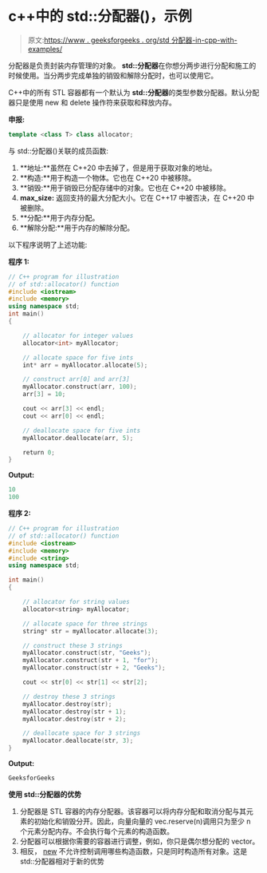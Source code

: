 # c++中的 std::分配器()，示例

> 原文:[https://www . geeksforgeeks . org/std 分配器-in-cpp-with-examples/](https://www.geeksforgeeks.org/stdallocator-in-cpp-with-examples/)

分配器是负责封装内存管理的对象。 **std::分配器**在你想分两步进行分配和施工的时候使用。当分两步完成单独的销毁和解除分配时，也可以使用它。

C++中的所有 STL 容器都有一个默认为 **std::分配器**的类型参数分配器。默认分配器只是使用 new 和 delete 操作符来获取和释放内存。

**申报:**

```cpp
template <class T> class allocator;
```

与 std::分配器()关联的成员函数:

1.  **地址:**虽然在 C++20 中去掉了，但是用于获取对象的地址。
2.  **构造:**用于构造一个物体。它也在 C++20 中被移除。
3.  **销毁:**用于销毁已分配存储中的对象。它也在 C++20 中被移除。
4.  **max_size:** 返回支持的最大分配大小。它在 C++17 中被否决，在
    C++20 中被删除。
5.  **分配:**用于内存分配。
6.  **解除分配:**用于内存的解除分配。

以下程序说明了上述功能:

**程序 1:**

```cpp
// C++ program for illustration
// of std::allocator() function
#include <iostream>
#include <memory>
using namespace std;
int main()
{

    // allocator for integer values
    allocator<int> myAllocator;

    // allocate space for five ints
    int* arr = myAllocator.allocate(5);

    // construct arr[0] and arr[3]
    myAllocator.construct(arr, 100);
    arr[3] = 10;

    cout << arr[3] << endl;
    cout << arr[0] << endl;

    // deallocate space for five ints
    myAllocator.deallocate(arr, 5);

    return 0;
}
```

**Output:**

```cpp
10
100

```

**程序 2:**

```cpp
// C++ program for illustration
// of std::allocator() function
#include <iostream>
#include <memory>
#include <string>
using namespace std;

int main()
{

    // allocator for string values
    allocator<string> myAllocator;

    // allocate space for three strings
    string* str = myAllocator.allocate(3);

    // construct these 3 strings
    myAllocator.construct(str, "Geeks");
    myAllocator.construct(str + 1, "for");
    myAllocator.construct(str + 2, "Geeks");

    cout << str[0] << str[1] << str[2];

    // destroy these 3 strings
    myAllocator.destroy(str);
    myAllocator.destroy(str + 1);
    myAllocator.destroy(str + 2);

    // deallocate space for 3 strings
    myAllocator.deallocate(str, 3);
}
```

**Output:**

```cpp
GeeksforGeeks

```

**使用 std::分配器的优势**

1.  分配器是 STL 容器的内存分配器。该容器可以将内存分配和取消分配与其元素的初始化和销毁分开。因此，向量向量的 vec.reserve(n)调用只为至少 n 个元素分配内存。不会执行每个元素的构造函数。
2.  分配器可以根据你需要的容器进行调整，例如，你只是偶尔想分配的 vector。
3.  相反， [new](https://www.geeksforgeeks.org/new-and-delete-operators-in-cpp-for-dynamic-memory/) 不允许控制调用哪些构造函数，只是同时构造所有对象。这是 std::分配器相对于新的优势